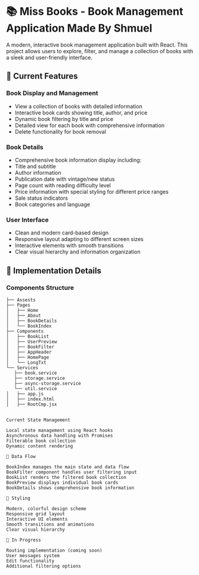 # 📚 Miss Books - Book Management Application Made By Shmuel

A modern, interactive book management application built with React. This project allows users to explore, filter, and manage a collection of books with a sleek and user-friendly interface.

## 🌟 Current Features

### Book Display and Management
- View a collection of books with detailed information
- Interactive book cards showing title, author, and price
- Dynamic book filtering by title and price
- Detailed view for each book with comprehensive information
- Delete functionality for book removal

### Book Details
- Comprehensive book information display including:
 - Title and subtitle
 - Author information
 - Publication date with vintage/new status
 - Page count with reading difficulty level
 - Price information with special styling for different price ranges
 - Sale status indicators
 - Book categories and language

### User Interface
- Clean and modern card-based design
- Responsive layout adapting to different screen sizes
- Interactive elements with smooth transitions
- Clear visual hierarchy and information organization

## 🎯 Implementation Details

### Components Structure
```plaintext
├── Assests
├── Pages
│   ├── Home
│   ├── About
│   ├── BookDetails
│   └── BookIndex
├── Components
│   ├── BookList
│   ├── UserPreview
│   ├── BookFilter
│   ├── AppHeader
│   ├── HomePage
│   └── LongTxt
└── Services
   ├── book.service
   ├── storage.service
   ├── async-storage.service
   └── util.service
│   ├── app.js
│   ├── index.html
│   ├── RootCmp.jsx


Current State Management

Local state management using React hooks
Asynchronous data handling with Promises
Filterable book collection
Dynamic content rendering

🔄 Data Flow

BookIndex manages the main state and data flow
BookFilter component handles user filtering input
BookList renders the filtered book collection
BookPreview displays individual book cards
BookDetails shows comprehensive book information

🎨 Styling

Modern, colorful design scheme
Responsive grid layout
Interactive UI elements
Smooth transitions and animations
Clear visual hierarchy

🚧 In Progress

Routing implementation (coming soon)
User messages system
Edit functionality
Additional filtering options
